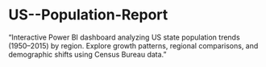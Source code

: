 # US--Population-Report
“Interactive Power BI dashboard analyzing US state population trends (1950–2015) by region. Explore growth patterns, regional comparisons, and demographic shifts using Census Bureau data.”
